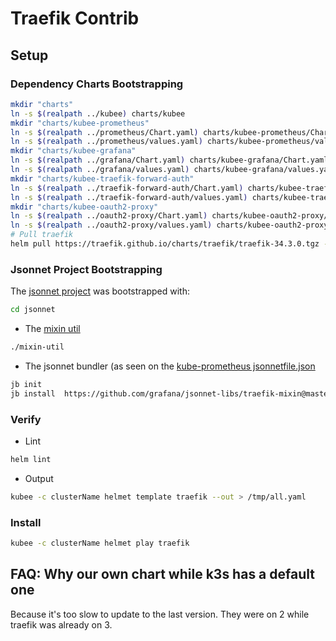# Traefik Contrib


## Setup

### Dependency Charts Bootstrapping

```bash
mkdir "charts"
ln -s $(realpath ../kubee) charts/kubee
mkdir "charts/kubee-prometheus"
ln -s $(realpath ../prometheus/Chart.yaml) charts/kubee-prometheus/Chart.yaml
ln -s $(realpath ../prometheus/values.yaml) charts/kubee-prometheus/values.yaml
mkdir "charts/kubee-grafana"
ln -s $(realpath ../grafana/Chart.yaml) charts/kubee-grafana/Chart.yaml
ln -s $(realpath ../grafana/values.yaml) charts/kubee-grafana/values.yaml
mkdir "charts/kubee-traefik-forward-auth"
ln -s $(realpath ../traefik-forward-auth/Chart.yaml) charts/kubee-traefik-forward-auth/Chart.yaml
ln -s $(realpath ../traefik-forward-auth/values.yaml) charts/kubee-traefik-forward-auth/values.yaml
mkdir "charts/kubee-oauth2-proxy"
ln -s $(realpath ../oauth2-proxy/Chart.yaml) charts/kubee-oauth2-proxy/Chart.yaml
ln -s $(realpath ../oauth2-proxy/values.yaml) charts/kubee-oauth2-proxy/values.yaml
# Pull traefik
helm pull https://traefik.github.io/charts/traefik/traefik-34.3.0.tgz -d charts --untar
```

### Jsonnet Project Bootstrapping

The [jsonnet project](../jsonnet/README.md) was bootstrapped with:
```bash
cd jsonnet
```
* The [mixin util](./mixin-util)
```bash
./mixin-util
```
* The jsonnet bundler (as seen on the [kube-prometheus jsonnetfile.json](https://github.com/prometheus-operator/kube-prometheus/blob/main/jsonnet/kube-prometheus/jsonnetfile.json)
```bash
jb init
jb install  https://github.com/grafana/jsonnet-libs/traefik-mixin@master # last main commit
```



### Verify

* Lint
```bash
helm lint
```
* Output
```bash
kubee -c clusterName helmet template traefik --out > /tmp/all.yaml
```

### Install

```bash
kubee -c clusterName helmet play traefik
```


## FAQ: Why our own chart while k3s has a default one

Because it's too slow to update to the last version.
They were on 2 while traefik was already on 3.